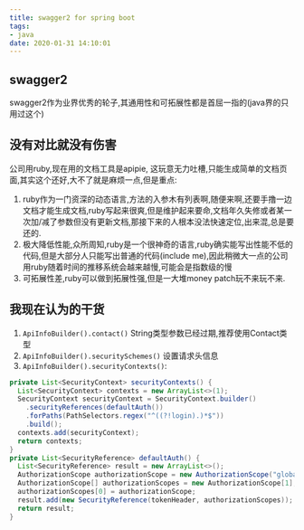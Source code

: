 ```yaml
---
title: swagger2 for spring boot
tags:
- java
date: 2020-01-31 14:10:01
---
```


## swagger2

swagger2作为业界优秀的轮子,其通用性和可拓展性都是首屈一指的(java界的只用过这个)

## 没有对比就没有伤害

公司用ruby,现在用的文档工具是apipie, 这玩意无力吐槽,只能生成简单的文档页面,其实这个还好,大不了就是麻烦一点,但是重点:

1. ruby作为一门资深的动态语言,方法的入参木有列表啊,随便来啊,还要手撸一边文档才能生成文档,ruby写起来很爽,但是维护起来要命,文档年久失修或者某一次加/减了参数但没有更新文档,那接下来的人根本没法快速定位,出来混,总是要还的.
2. 极大降低性能,众所周知,ruby是一个很神奇的语言,ruby确实能写出性能不低的代码,但是大部分人只能写出普通的代码(include me),因此稍微大一点的公司用ruby随着时间的推移系统会越来越慢,可能会是指数级的慢
3. 可拓展性差,ruby可以做到拓展性强,但是一大堆money patch玩不来玩不来.

## 我现在认为的干货

1. `ApiInfoBuilder().contact()` String类型参数已经过期,推荐使用Contact类型
2. `ApiInfoBuilder().securitySchemes()` 设置请求头信息
3. `ApiInfoBuilder().securityContexts()`:

```java
private List<SecurityContext> securityContexts() {
  List<SecurityContext> contexts = new ArrayList<>(1);
  SecurityContext securityContext = SecurityContext.builder()
    .securityReferences(defaultAuth())
    .forPaths(PathSelectors.regex("^((?!login).)*$"))
    .build();
  contexts.add(securityContext);
  return contexts;
}
private List<SecurityReference> defaultAuth() {
  List<SecurityReference> result = new ArrayList<>();
  AuthorizationScope authorizationScope = new AuthorizationScope("global", "accessEverything");
  AuthorizationScope[] authorizationScopes = new AuthorizationScope[1];
  authorizationScopes[0] = authorizationScope;
  result.add(new SecurityReference(tokenHeader, authorizationScopes));
  return result;
}
```
